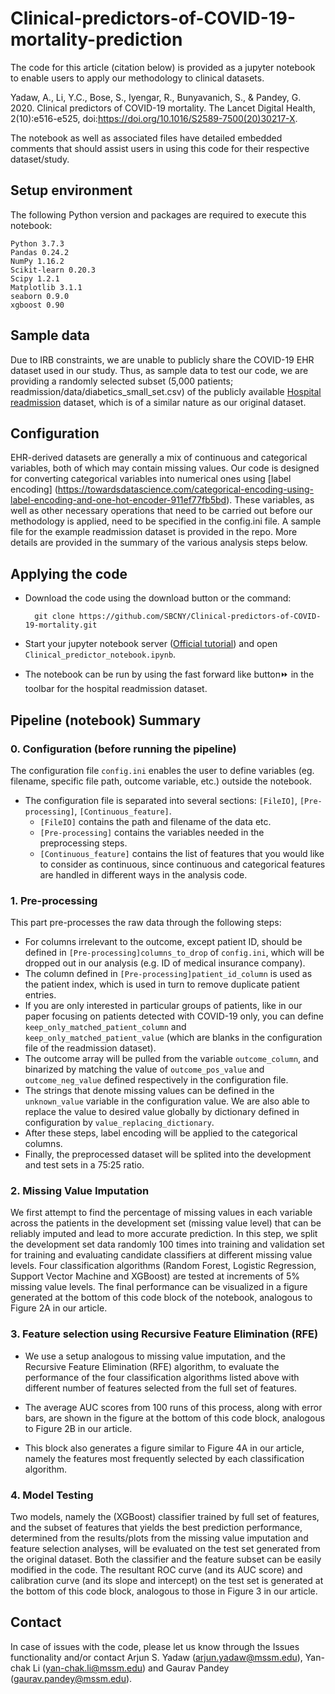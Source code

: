 # Clinical-predictors-of-COVID-19-mortality-prediction

The code for this article (citation below) is provided as a jupyter notebook to enable users to apply our methodology to clinical datasets.

Yadaw, A., Li, Y.C., Bose, S., Iyengar, R., Bunyavanich, S., & Pandey, G. 2020. Clinical predictors of COVID-19 mortality. The Lancet Digital Health, 2(10):e516-e525, doi:https://doi.org/10.1016/S2589-7500(20)30217-X.

The notebook as well as associated files have detailed embedded comments that should assist users in using this code for their respective dataset/study.
    
## Setup environment
The following Python version and packages are required to execute this notebook:

	Python 3.7.3
	Pandas 0.24.2
	NumPy 1.16.2
	Scikit-learn 0.20.3
	Scipy 1.2.1
	Matplotlib 3.1.1
	seaborn 0.9.0
	xgboost 0.90
          
	  
## Sample data
Due to IRB constraints, we are unable to publicly share the COVID-19 EHR dataset used in our study. Thus, as sample data to test our code, we are providing a randomly selected subset (5,000 patients; readmission/data/diabetics_small_set.csv) of the publicly available [Hospital readmission](https://archive.ics.uci.edu/ml/datasets/diabetes+130-us+hospitals+for+years+1999-2008) dataset, which is of a similar nature as our original dataset.

## Configuration

<!--To analyze your own data with this pipeline, a few variables have to be configured in `config_diabetes.ini`, (or your own configuration file, by editing the 1st line: `config_fn = 'config_diabetes.ini'` of the code cell under `Define filename of configuration and read configuration`).-->

EHR-derived datasets are generally a mix of continuous and categorical variables, both of which may contain missing values. Our code is designed for converting categorical variables into numerical ones using [label encoding] (https://towardsdatascience.com/categorical-encoding-using-label-encoding-and-one-hot-encoder-911ef77fb5bd). These variables, as well as other necessary operations that need to be carried out before our methodology is applied, need to be specified in the config.ini file. A sample file for the example readmission dataset is provided in the repo. More details are provided in the summary of the various analysis steps below.

## Applying the code
* Download the code using the download button or the command:
		
		git clone https://github.com/SBCNY/Clinical-predictors-of-COVID-19-mortality.git

* Start your jupyter notebook server ([Official tutorial](https://jupyter-notebook.readthedocs.io/en/stable/notebook.html#starting-the-notebook-server)) and open `Clinical_predictor_notebook.ipynb`.


* The notebook can be run by using the fast forward like button⏩  in the toolbar for the hospital readmission dataset.


## Pipeline (notebook) Summary
### 0. Configuration (before running the pipeline)
The configuration file `config.ini` enables the user to define variables (eg. filename, specific file path, outcome variable, etc.) outside the notebook.
* The configuration file is separated into several sections: `[FileIO]`, `[Pre-processing]`, `[Continuous_feature]`.
  * `[FileIO]` contains the path and filename of the data etc.
  * `[Pre-processing]` contains the variables needed in the preprocessing steps.
  * `[Continuous_feature]` contains the list of features that you would like to consider as continuous, since continuous and categorical features are handled in different ways in the analysis code.

### 1. Pre-processing
This part pre-processes the raw data through the following steps:
* For columns irrelevant to the outcome, except patient ID, should be defined in `[Pre-processing]columns_to_drop` of `config.ini`, which will be dropped out in our analysis (e.g. ID of medical insurance company). 
* The column defined in `[Pre-processing]patient_id_column` is used as the patient index, which is used in turn to remove duplicate patient entries. 
* If you are only interested in particular groups of patients, like in our paper focusing on patients detected with COVID-19 only, you can define `keep_only_matched_patient_column` and `keep_only_matched_patient_value` (which are blanks in the configuration file of the readmission dataset). 
* The outcome array will be pulled from the variable `outcome_column`, and binarized by matching the value of `outcome_pos_value` and `outcome_neg_value`  defined respectively in the configuration file. 
* The strings that denote missing values can be defined in the `unknown_value` variable in the configuration value. We are also able to replace the value to desired value globally by dictionary defined in configuration by `value_replacing_dictionary`.
* After these steps, label encoding will be applied to the categorical columns. 
* Finally, the preprocessed dataset will be splited into the development and test sets in a 75:25 ratio. 

### 2. Missing Value Imputation

We first attempt to find the percentage of missing values in each variable across the patients in the development set (missing value level) that can be reliably imputed and lead to more accurate prediction. In this step, we split the development set data randomly 100 times into training and validation set for training and evaluating candidate classifiers at different missing value levels. Four classification algorithms (Random Forest, Logistic Regression, Support Vector Machine and XGBoost) are tested at increments of 5% missing value levels. The final performance can be visualized in a figure generated at the bottom of this code block of the notebook, analogous to Figure 2A in our article.
 
### 3. Feature selection using Recursive Feature Elimination (RFE) 

* We use a setup analogous to missing value imputation, and the Recursive Feature Elimination (RFE) algorithm, to evaluate the performance of the four classification algorithms listed above with different number of features selected from the full set of features. 

* The average AUC scores from 100 runs of this process, along with error bars, are shown in the figure at the bottom of this code block, analogous to Figure 2B in our article. 

* This block also generates a figure similar to Figure 4A in our article, namely the features most frequently selected by each classification algorithm.
 
### 4. Model Testing
Two models, namely the (XGBoost) classifier trained by full set of features, and the subset of features that yields the best prediction performance, determined from the results/plots from the missing value imputation and feature selection analyses, will be evaluated on the test set generated from the original dataset. Both the classifier and the feature subset can be easily modified in the code. The resultant ROC curve (and its AUC score) and calibration curve (and its slope and intercept) on the test set is generated at the bottom of this code block, analogous to those in Figure 3 in our article.
    
    
## Contact
In case of issues with the code, please let us know through the Issues functionality and/or contact Arjun S. Yadaw (arjun.yadaw@mssm.edu), Yan-chak Li (yan-chak.li@mssm.edu) and Gaurav Pandey (gaurav.pandey@mssm.edu).
